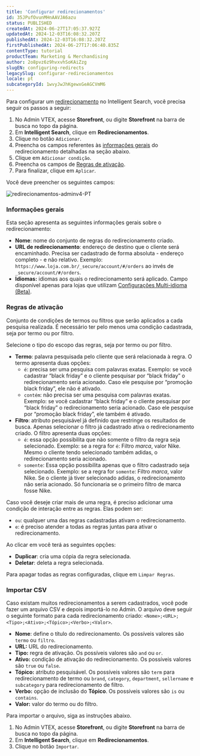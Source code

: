 ```yaml
---
title: 'Configurar redirecionamentos'
id: 35JPufOvunMHnAAVJA6azu
status: PUBLISHED
createdAt: 2024-06-27T17:05:37.927Z
updatedAt: 2024-12-03T16:08:32.207Z
publishedAt: 2024-12-03T16:08:32.207Z
firstPublishedAt: 2024-06-27T17:06:40.835Z
contentType: tutorial
productTeam: Marketing & Merchandising
author: 2o8pvz6z9hvxvhSoKAiZzg
slugEN: configuring-redirects
legacySlug: configurar-redirecionamentos
locale: pt
subcategoryId: 1wvyJwJhKgewxGeAGCVmM6
---
```


Para configurar um [redirecionamento](https://help.vtex.com/pt/tutorial/redirecionamentos--3okF84cImJwKzcc8hxmZ2r) no Intelligent Search, você precisa seguir os passos a seguir:

1. No Admin VTEX, acesse **Storefront**, ou digite **Storefront** na barra de busca no topo da página.
2. Em **Intelligent Search**, clique em **Redirecionamentos**.
3. Clique no botão <i class="fas fa-plus"></i> `Adicionar`.
4. Preencha os campos referentes às [informações gerais](#informacoes-gerais) do redirecionamento detalhadas na seção abaixo.
5. Clique em <i class="fa-solid fa-plus"></i> `Adicionar condição`.
6. Preencha os campos de [Regras de ativação](#regras-de-ativacao).
7. Para finalizar, clique em `Aplicar`.

Você deve preencher os seguintes campos:

![redirecionamentos-adminv4-PT](//images.ctfassets.net/alneenqid6w5/69CWrwXk38Qxwb9fNNzYyc/ff394f626cfa64b037bdf652ec07ca38/Screenshot_2022-04-04_at_15-15-42_Intelligent_Search_-_Redirecionamentos.png)

### Informações gerais

Esta seção apresenta as seguintes informações gerais sobre o redirecionamento:

- **Nome**: nome do conjunto de regras do redirecionamento criado.
- **URL de redirecionamento**: endereço de destino que o cliente será encaminhado. Precisa ser cadastrado de forma absoluta - endereço completo - e não relativo. Exemplo: `https://www.loja.com.br/_secure/account/#/orders` ao invés de `_secure/account/#/orders`.
- **Idiomas:** idiomas aos quais o redirecionamento será aplicado. Campo disponível apenas para lojas que utilizam [Configurações Multi-idioma (Beta)](https://help.vtex.com/pt/tutorial/vtex-intelligent-search-configuracoes-multi-idioma-beta--2WahlTESLXIJ9XBdQMdTYO).

### Regras de ativação

Conjunto de condições de termos ou filtros que serão aplicados a cada pesquisa realizada. É necessário ter pelo menos uma condição cadastrada, seja por termo ou por filtro. 

Selecione o tipo do escopo das regras, seja por termo ou por filtro.

- **Termo**: palavra pesquisada pelo cliente que será relacionada à regra. O termo apresenta duas opções:
    - `é`: precisa ser uma pesquisa com palavras exatas. Exemplo: se você cadastrar “black friday” e o cliente pesquisar por “black friday” o redirecionamento seria acionado. Caso ele pesquise por “promoção black friday”, ele não é ativado.
    - `contém`: não precisa ser uma pesquisa com palavras exatas. Exemplo: se você cadastrar “black friday” e o cliente pesquisar por “black friday” o redirecionamento seria acionado. Caso ele pesquise por “promoção black friday”, ele também é ativado.
- **Filtro**: atributo pesquisável já definido que restringe os resultados de busca. Apenas selecionar o filtro já cadastrado ativa o redirecionamento criado. O filtro apresenta duas opções:
    - `é`: essa opção possibilita que não somente o filtro da regra seja selecionado. Exemplo: se a regra for ``é``: Filtro _marca_, valor Nike. Mesmo o cliente tendo selecionado também adidas, o redirecionamento seria acionado.
    - `somente`: Essa opção possibilita apenas que o filtro cadastrado seja selecionado. Exemplo: se a regra for ``somente``: Filtro _marca_, valor Nike. Se o cliente já tiver selecionado adidas, o redirecionamento não seria acionado. Só funcionaria se o primeiro filtro de marca fosse Nike.

Caso você deseje criar mais de uma regra, é preciso adicionar uma condição de interação entre as regras. Elas podem ser:

- `ou`: qualquer uma das regras cadastradas ativam o redirecionamento.
- `e`: é preciso atender a todas as regras juntas para ativar o redirecionamento.

Ao clicar em <i class="fas fa-ellipsis-v"></i> você terá as seguintes opções:

- <i class="fas fa-clone"></i> **Duplicar**: cria uma cópia da regra selecionada.
- <i class="far fa-trash-alt"></i> **Deletar**: deleta a regra selecionada.

Para apagar todas as regras configuradas, clique em `Limpar Regras`.

### Importar CSV

Caso existam muitos redirecionamentos a serem cadastrados, você pode fazer um arquivo CSV e depois importá-lo no Admin. O arquivo deve seguir o seguinte formato para cada redirecionamento criado: `<Nome>;<URL>;<Tipo>;<Ativo>;<Tópico>;<Verbo>;<Valor>`.

- **Nome**: define o título do redirecionamento. Os possíveis valores são `termo` ou `filtro`.
- **URL:** URL do redirecionamento.
- **Tipo:**  regra de ativação. Os possíveis valores são `and` ou `or`.
- **Ativo:** condição de ativação do redirecionamento. Os possíveis valores são `true` ou `false`.
- **Tópico:** atributo pesquisável. Os possíveis valores são `term` para redirecionamento de termo ou `brand`, `category`, `department`, `sellername` e `subcategory` para redirecionamento de filtro.
- **Verbo:** opção de inclusão do **Tópico**. Os possíveis valores são `is` ou `contains`.
- **Valor:** valor do termo ou do filtro.

Para importar o arquivo, siga as instruções abaixo.

1. No Admin VTEX, acesse **Storefront**, ou digite **Storefront** na barra de busca no topo da página.
2. Em **Intelligent Search**, clique em **Redirecionamentos**.
3. Clique no botão `Importar`.
